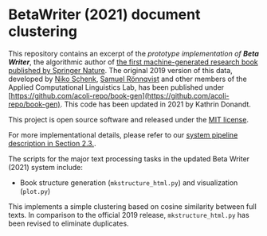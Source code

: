 # BetaWriter (2021) document clustering

This repository contains an excerpt of the <i>prototype implementation of <b>Beta Writer</b></i>, the algorithmic author of [the first machine-generated research book published by Springer Nature](https://link.springer.com/book/10.1007/978-3-030-16800-1). The original 2019 version of this data, developed by [Niko Schenk](https://www.english-linguistics.de/nschenk/), [Samuel Rönnqvist](https://github.com/sronnqvist) and other members of the Applied Computational Linguistics Lab, has been published under [https://github.com/acoli-repo/book-gen](https://github.com/acoli-repo/book-gen). This code has been updated in 2021 by Kathrin Donandt.

This project is open source software and released under the [MIT license](https://opensource.org/licenses/MIT).

For more implementational details, please refer to our [system pipeline description in Section 2.3.](https://link.springer.com/content/pdf/bfm%3A978-3-030-16800-1%2F1.pdf).

The scripts for the major text processing tasks in the updated Beta Writer (2021) system include:

* Book structure generation (<code>mkstructure_html.py</code>) and visualization (<code>plot.py</code>)

This implements a simple clustering based on cosine similarity between full texts. In comparison to the official 2019 release, <code>mkstructure_html.py</code> has been revised to eliminate duplicates.
